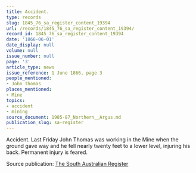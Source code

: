 ```yaml
---
title: Accident.
type: records
slug: 1845_76_sa_register_content_19394
url: /records/1845_76_sa_register_content_19394/
record_id: 1845_76_sa_register_content_19394
date: '1866-06-01'
date_display: null
volume: null
issue_number: null
page: '3'
article_type: news
issue_reference: 1 June 1866, page 3
people_mentioned:
- John Thomas
places_mentioned:
- Mine
topics:
- accident
- mining
source_document: 1985-87_Northern__Argus.md
publication_slug: sa-register
---
```


Accident.  Last Friday John Thomas was working in the Mine when the ground gave way and he fell nearly twenty feet to a lower level, injuring his back.  Permanent injury is feared.

Source publication: [The South Australian Register](/publications/sa-register/)
